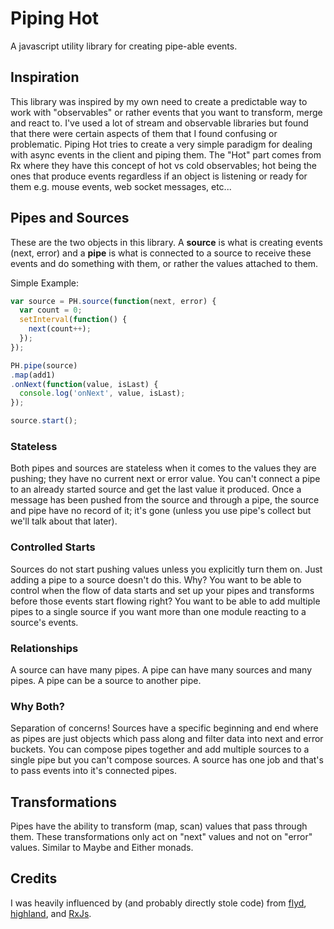 # Piping Hot

A javascript utility library for creating pipe-able events.

## Inspiration

This library was inspired by my own need to create a predictable way to work with "observables" or rather events that you want to transform, merge and react to. I've used a lot of stream and observable libraries but found that there were certain aspects of them that I found confusing or problematic. Piping Hot tries to create a very simple paradigm for dealing with async events in the client and piping them. The "Hot" part comes from Rx where they have this concept of hot vs cold observables; hot being the ones that produce events regardless if an object is listening or ready for them e.g. mouse events, web socket messages, etc...

## Pipes and Sources

These are the two objects in this library. A **source** is what is creating events (next, error) and a **pipe** is what is connected to a source to receive these events and do something with them, or rather the values attached to them.

Simple Example:
``` javascript
var source = PH.source(function(next, error) {
  var count = 0;
  setInterval(function() {
    next(count++);
  });
});

PH.pipe(source)
.map(add1)
.onNext(function(value, isLast) {
  console.log('onNext', value, isLast);
});

source.start();
```

### Stateless

Both pipes and sources are stateless when it comes to the values they are pushing; they have no current next or error value. You can't connect a pipe to an already started source and get the last value it produced. Once a message has been pushed from the source and through a pipe, the source and pipe have no record of it; it's gone (unless you use pipe's collect but we'll talk about that later).

### Controlled Starts

Sources do not start pushing values unless you explicitly turn them on. Just adding a pipe to a source doesn't do this. Why? You want to be able to control when the flow of data starts and set up your pipes and transforms before those events start flowing right? You want to be able to add multiple pipes to a single source if you want more than one module reacting to a source's events.

### Relationships

A source can have many pipes.
A pipe can have many sources and many pipes. A pipe can be a source to another pipe.

### Why Both?

Separation of concerns! Sources have a specific beginning and end where as pipes are just objects which pass along and filter data into next and error buckets. You can compose pipes together and add multiple sources to a single pipe but you can't compose sources. A source has one job and that's to pass events into it's connected pipes.

## Transformations

Pipes have the ability to transform (map, scan) values that pass through them. These transformations only act on "next" values and not on "error" values. Similar to Maybe and Either monads.

## Credits

I was heavily influenced by (and probably directly stole code) from [flyd](https://github.com/paldepind/flyd), [highland](http://highlandjs.org), and [RxJs](https://github.com/Reactive-Extensions/RxJS).

